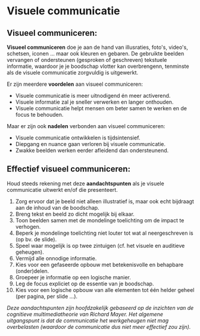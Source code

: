 # Visuele communicatie

## Visueel communiceren:

**Visueel communiceren** doe je aan de hand van illusraties, foto's, video's, schetsen, iconen ... maar ook kleuren en gebaren. De gebruikte beelden vervangen of ondersteunen (gesproken of geschreven) tekstuele informatie, waardoor je je boodschap vlotter kan overbrengenn, tenminste als de visuele communicatie zorgvuldig is uitgewerkt.

Er zijn meerdere **voordelen** aan visueel communiceren:
- Visuele communicatie is meer uitnodigend én meer activerend.
- Visuele informatie zal je sneller verwerken en langer onthouden.
- Visuele communicatie helpt mensen om beter samen te werken en de focus te behouden.

Maar er zijn ook **nadelen** verbonden aan visueel communiceren:
- Visuele communicatie ontwikkelen is tijdsintensief.
- Diepgang en nuance gaan verloren bij visuele communicatie.
- Zwakke beelden werken eerder afleidend dan ondersteunend.

## Effectief visueel communiceren:

Houd steeds rekening met deze **aandachtspunten** als je visuele communicatie uitwerkt en/of die presenteert.

1. Zorg ervoor dat je beeld niet alleen illustratief is, maar ook echt bijdraagt aan de inhoud van de boodschap.
2. Breng tekst en beeld zo dicht mogelijk bij elkaar.
3. Toon beelden samen met de mondelinge toelichting om de impact te verhogen.
4. Beperk je mondelinge toelichting niet louter tot wat al neergeschreven is (op bv. de slide).
5. Speel waar mogelijk is op twee zintuigen (cf. het visuele en auditieve geheugen).
6. Vermijd alle onnodige informatie.
7. Kies voor een gefaseerde opbouw met betekenisvolle en behapbare (onder)delen.
8. Groepeer je informatie op een logische manier.
9. Leg de focus expliciet op de essentie van je boodschap.
10. Kies voor een logische opbouw van alle elementen tot één helder geheel (per pagina, per slide ...).

*Deze aandachtspunten zijn hoofdzakelijk gebaseerd op de inzichten van de cognitieve multimediatheorie van Richard Mayer. Het algemene uitgangspunt is dat de communicatie het werkgeheugen niet mag overbelasten (waardoor de communicatie dus niet meer effectief zou zijn).*